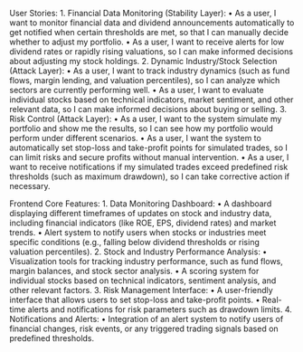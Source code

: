 User Stories:
	1.	Financial Data Monitoring (Stability Layer):
	•	As a user, I want to monitor financial data and dividend announcements automatically to get notified when certain thresholds are met, so that I can manually decide whether to adjust my portfolio.
	•	As a user, I want to receive alerts for low dividend rates or rapidly rising valuations, so I can make informed decisions about adjusting my stock holdings.
	2.	Dynamic Industry/Stock Selection (Attack Layer):
	•	As a user, I want to track industry dynamics (such as fund flows, margin lending, and valuation percentiles), so I can analyze which sectors are currently performing well.
	•	As a user, I want to evaluate individual stocks based on technical indicators, market sentiment, and other relevant data, so I can make informed decisions about buying or selling.
	3.	Risk Control (Attack Layer):
	•	As a user, I want to the system simulate my portfolio and show me the results, so I can see how my portfolio would perform under different scenarios.
	•	As a user, I want the system to automatically set stop-loss and take-profit points for simulated trades, so I can limit risks and secure profits without manual intervention.
	•	As a user, I want to receive notifications if my simulated trades exceed predefined risk thresholds (such as maximum drawdown), so I can take corrective action if necessary.

Frontend Core Features:
	1.	Data Monitoring Dashboard:
	•	A dashboard displaying different timeframes of updates on stock and industry data, including financial indicators (like ROE, EPS, dividend rates) and market trends.
	•	Alert system to notify users when stocks or industries meet specific conditions (e.g., falling below dividend thresholds or rising valuation percentiles).
	2.	Stock and Industry Performance Analysis:
	•	Visualization tools for tracking industry performance, such as fund flows, margin balances, and stock sector analysis.
	•	A scoring system for individual stocks based on technical indicators, sentiment analysis, and other relevant factors.
	3.	Risk Management Interface:
	•	A user-friendly interface that allows users to set stop-loss and take-profit points.
	•	Real-time alerts and notifications for risk parameters such as drawdown limits.
	4.	Notifications and Alerts:
	•	Integration of an alert system to notify users of financial changes, risk events, or any triggered trading signals based on predefined thresholds.